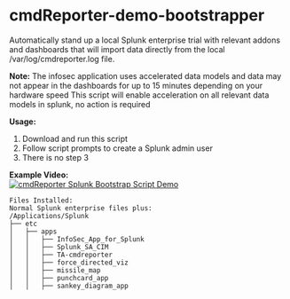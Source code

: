 # cmdReporter-demo-bootstrapper
Automatically stand up a local Splunk enterprise trial with relevant addons and dashboards that will import data directly from the local /var/log/cmdreporter.log file.

**Note:**
The infosec application uses accelerated data models and data may not appear in the dashboards for up to 15 minutes depending on your hardware speed
This script will enable acceleration on all relevant data models in splunk, no action is required

**Usage:**
1) Download and run this script
2) Follow script prompts to create a Splunk admin user
3) There is no step 3

**Example Video:**  
[![cmdReporter Splunk Bootstrap Script Demo](https://img.youtube.com/vi/O2Tu_bAJL7A/0.jpg)](https://www.youtube.com/watch?v=O2Tu_bAJL7A)


```
Files Installed:  
Normal Splunk enterprise files plus:  
/Applications/Splunk  
├── etc  
│   ├── apps  
│   │   ├── InfoSec_App_for_Splunk  
│   │   ├── Splunk_SA_CIM  
│   │   ├── TA-cmdreporter  
│   │   ├── force_directed_viz  
│   │   ├── missile_map  
│   │   ├── punchcard_app  
│   │   ├── sankey_diagram_app  
```

